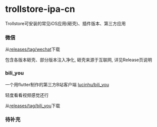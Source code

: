 # trollstore-ipa-cn
Trollstore可安装的常见iOS应用(砸壳)、插件版本、第三方应用

### 微信
从[releases/tag/wechat](https://github.com/Taosky/trollstore-ipa-cn/releases/tag/wechat)下载

包含各版本砸壳、部分版本注入净化, 砸壳来源于互联网, 详见Release页说明

### bili_you
一个用flutter制作的第三方B站客户端 
[lucinhu/bili_you](https://github.com/lucinhu/bili_you)

轻度看看视频感觉还行

从[releases/tag/bili_you](https://github.com/Taosky/trollstore-ipa-cn/releases/tag/bili_you)下载

### 待补充
